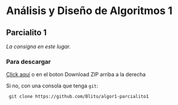 # Análisis y Diseño de Algoritmos 1
## Parcialito 1

*La consigna en este lugar.*

### Para descargar

[Click aquí](https://github.com/Blito/algor1-parcialito1/archive/master.zip) o en el boton Download ZIP arriba a la derecha


Si no, con una consola que tenga `git`:

     git clone https://github.com/Blito/algor1-parcialito1

